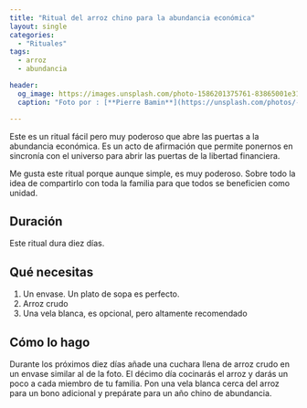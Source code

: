 ```yaml
---
title: "Ritual del arroz chino para la abundancia económica"
layout: single
categories:
  - "Rituales"
tags:
  - arroz
  - abundancia

header:
  og_image: https://images.unsplash.com/photo-1586201375761-83865001e31c?ixlib=rb-1.2.1&ixid=MnwxMjA3fDB8MHxwaG90by1wYWdlfHx8fGVufDB8fHx8&auto=format&fit=crop&w=1024&q=78
  caption: "Foto por : [**Pierre Bamin**](https://unsplash.com/photos/-LdilhDx3sk)"

---
```


Este es un ritual fácil pero muy poderoso que abre las puertas a la abundancia económica. Es un acto de afirmación que permite ponernos en sincronía con el universo para abrir las puertas de la libertad financiera.

Me gusta este ritual porque aunque simple, es muy poderoso. Sobre todo la idea de compartirlo con toda la familia para que todos se beneficien como unidad.

## Duración

Este ritual dura diez días.

## Qué necesitas

1. Un envase. Un plato de sopa es perfecto.
2. Arroz crudo
3. Una vela blanca, es opcional, pero altamente recomendado

## Cómo lo hago

Durante los próximos diez días añade una cuchara llena de arroz crudo en un envase similar al de la foto. El décimo día cocinarás el arroz y darás un poco a cada miembro de tu familia. Pon una vela blanca cerca del arroz para un bono adicional y prepárate para un año chino de abundancia.
